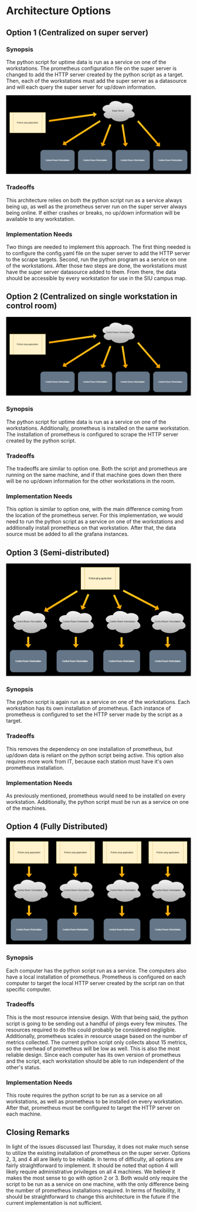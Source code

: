 

# **Architecture Options**

## **Option 1 (Centralized on super server)**

### **Synopsis**

The python script for uptime data is run as a service on one of the workstations. The prometheus configuration file on the super server is changed to add the HTTP server created by the python script as a target. Then, each of the workstations must add the super server as a datasource and will each query the super server for up/down information.

![Option 1](arch_option1.png)

### **Tradeoffs**

This architecture relies on both the python script run as a service always being up, as well as the prometheus server run on the super server always being online. If either crashes or breaks, no up/down information will be available to any workstation.  

### **Implementation Needs**

Two things are needed to implement this approach. The first thing needed is to configure the config.yaml file on the super server to add the HTTP server to the scrape targets. Second, run the python program as a service on one of the workstations. After those two steps are done, the workstations must have the super server datasource added to them. From there, the data should be accessible by every workstation for use in the SIU campus map.

## **Option 2 (Centralized on single workstation in control room)**

![Option 2](arch_option2.png)

### **Synopsis**

The python script for uptime data is run as a service on one of the workstations. Additionally, prometheus is installed on the same workstation. The installation of prometheus is configured to scrape the HTTP server created by the python script.

### **Tradeoffs**

The tradeoffs are similar to option one. Both the script and prometheus are running on the same machine, and if that machine goes down then there will be no up/down information for the other workstations in the room.

### **Implementation Needs**

This option is similar to option one, with the main difference coming from the location of the prometheus server. For this implementation, we would need to run the python script as a service on one of the workstations and additionally install prometheus on that workstation. After that, the data source must be added to all the grafana instances.

## **Option 3 (Semi-distributed)**

![Option 3](arch_option3.png)

### **Synopsis**

The python script is again run as a service on one of the workstations. Each workstation has its own installation of prometheus. Each instance of prometheus is configured to set the HTTP server made by the script as a target. 

### **Tradeoffs**

This removes the dependency on one installation of prometheus, but up/down data is reliant on the python script being active. This option also requires more work from IT, because each station must have it's own prometheus installation. 

### **Implementation Needs**

As previously mentioned, prometheus would need to be installed on every workstation. Additionally, the python script must be run as a service on one of the machines. 

## **Option 4 (Fully Distributed)**

![Option 4](arch_option4.png)

### **Synopsis**

Each computer has the python script run as a service. The computers also have a local installation of prometheus. Prometheus is configured on each computer to target the local HTTP server created by the script ran on that specific computer. 

### **Tradeoffs**

This is the most resource intensive design. With that being said, the python script is going to be sending out a handful of pings every few minutes. The resources required to do this could probably be considered negligible. Additionally, prometheus scales in resource usage based on the number of metrics collected. The current python script only collects about 15 metrics, so the overhead of prometheus will be low as well. This is also the most reliable design. Since each computer has its own version of prometheus and the script, each workstation should be able to run independent of the other's status.

### **Implementation Needs**

This route requires the python script to be run as a service on all workstations, as well as prometheus to be installed on every workstation. After that, prometheus must be configured to target the HTTP server on each machine.

## **Closing Remarks**

In light of the issues discussed last Thursday, it does not make much sense to utilize the existing installation of prometheus on the super server. Options 2, 3, and 4 all are likely to be reliable. In terms of difficulty, all options are fairly straightforward to implement. It should be noted that option 4 will likely require administrative privileges on all 4 machines. We believe it makes the most sense to go with option 2 or 3. Both would only require the script to be run as a service on one machine, with the only difference being the number of prometheus installations required. In terms of flexibility, it should be straightforward to change this architecture in the future if the current implementation is not sufficient. 
